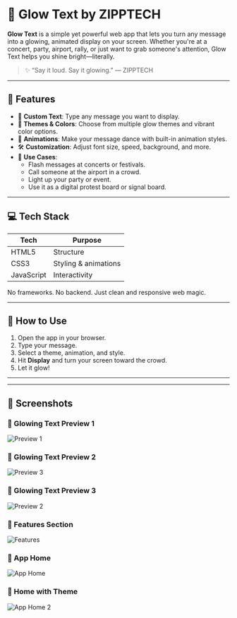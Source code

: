 # 🌟 Glow Text by ZIPPTECH

**Glow Text** is a simple yet powerful web app that lets you turn any message into a glowing, animated display on your screen. Whether you're at a concert, party, airport, rally, or just want to grab someone's attention, Glow Text helps you shine bright—literally.

> ✨ “Say it loud. Say it glowing.” — ZIPPTECH

---

## 🎯 Features

- 📝 **Custom Text**: Type any message you want to display.
- 🌈 **Themes & Colors**: Choose from multiple glow themes and vibrant color options.
- 💃 **Animations**: Make your message dance with built-in animation styles.
- 🛠️ **Customization**: Adjust font size, speed, background, and more.
- 🎉 **Use Cases**:
  - Flash messages at concerts or festivals.
  - Call someone at the airport in a crowd.
  - Light up your party or event.
  - Use it as a digital protest board or signal board.

---

## 💻 Tech Stack

| Tech        | Purpose              |
|-------------|----------------------|
| HTML5       | Structure             |
| CSS3        | Styling & animations |
| JavaScript  | Interactivity        |

No frameworks. No backend. Just clean and responsive web magic.

---

## 🚀 How to Use

1. Open the app in your browser.
2. Type your message.
3. Select a theme, animation, and style.
4. Hit **Display** and turn your screen toward the crowd.
5. Let it glow!

---

---
## 📸 Screenshots
### 🔹 Glowing Text Preview 1
![Preview 1](Screenshot/Preview1.png)

### 🔹 Glowing Text Preview 2
![Preview 3](Screenshot/Preview3.png)

### 🔹 Glowing Text Preview 3
![Preview 2](Screenshot/Preview2.png)

### 🔹 Features Section
![Features](Screenshot/Feature.png)

### 🔹 App Home
![App Home](Screenshot/AppSS.png)

### 🔹 Home with Theme
![App Home 2](Screenshot/AppSS2.png)










